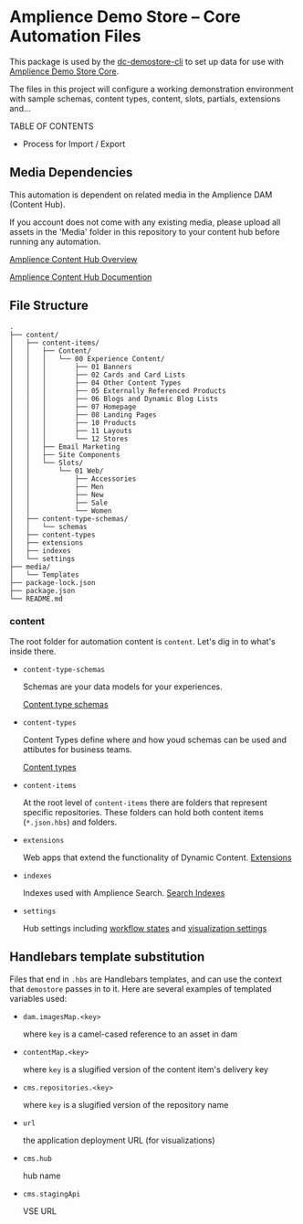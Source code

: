 # Amplience Demo Store – Core Automation Files

This package is used by the [dc-demostore-cli](https://github.com/amplience/dc-demostore-cli) to set up data for use with [Amplience Demo Store Core](https://github.com/amplience/dc-demostore-core).

The files in this project will configure a working demonstration environment with sample schemas, content types, content, slots, partials, extensions and...

TABLE OF CONTENTS

- Process for Import / Export

## Media Dependencies
This automation is dependent on related media in the Amplience DAM (Content Hub).

If you account does not come with any existing media, please upload all assets in the 'Media' folder in this repository to your content hub before running any automation.

[Amplience Content Hub Overview](https://amplience.com/products-services/content-hub/)

[Amplience Content Hub Documention](https://amplience.com/docs/contenthub.html)


## File Structure

```
.
├── content/
│   ├── content-items/
│   │   ├── Content/
│   │   │   └── 00 Experience Content/
│   │   │       ├── 01 Banners
│   │   │       ├── 02 Cards and Card Lists
│   │   │       ├── 04 Other Content Types
│   │   │       ├── 05 Externally Referenced Products
│   │   │       ├── 06 Blogs and Dynamic Blog Lists
│   │   │       ├── 07 Homepage
│   │   │       ├── 08 Landing Pages
│   │   │       ├── 10 Products
│   │   │       ├── 11 Layouts
│   │   │       └── 12 Stores
│   │   ├── Email Marketing
│   │   ├── Site Components
│   │   └── Slots/
│   │       └── 01 Web/
│   │           ├── Accessories
│   │           ├── Men
│   │           ├── New
│   │           ├── Sale
│   │           └── Women
│   ├── content-type-schemas/
│   │   └── schemas
│   ├── content-types
│   ├── extensions
│   ├── indexes
│   └── settings
├── media/
│   └── Templates
├── package-lock.json
├── package.json
└── README.md
```

### content

The root folder for automation content is `content`.  Let's dig in to what's inside there.
- `content-type-schemas`

    Schemas are your data models for your experiences.

    [Content type schemas](https://amplience.com/docs/integration/contenttypes.html)

- `content-types`

    Content Types define where and how youd schemas can be used and attibutes for business teams.

    [Content types](https://amplience.com/docs/glossary.html#content-type)

- `content-items`

    At the root level of `content-items` there are folders that represent specific repositories.  These folders can hold both content items (`*.json.hbs`) and folders.

- `extensions`

    Web apps that extend the functionality of Dynamic Content.  [Extensions](https://amplience.com/docs/development/extensions.html)

- `indexes`

    Indexes used with Amplience Search.  [Search Indexes](https://amplience.com/docs/development/search-indexes/readme.html)

- `settings`

    Hub settings including [workflow states](https://amplience.com/docs/production/workflow.html#workflow) and [visualization settings](https://amplience.com/docs/production/visualizations.html#visualizations)

## Handlebars template substitution

Files that end in `.hbs` are Handlebars templates, and can use the context that `demostore` passes in to it. Here are several examples of templated variables used:

- `dam.imagesMap.<key>`

    where `key` is a camel-cased reference to an asset in dam

- `contentMap.<key>`

    where `key` is a slugified version of the content item's delivery key

- `cms.repositories.<key>`

    where `key` is a slugified version of the repository name

- `url`

    the application deployment URL (for visualizations)

- `cms.hub`

    hub name
 
- `cms.stagingApi`

    VSE URL
 